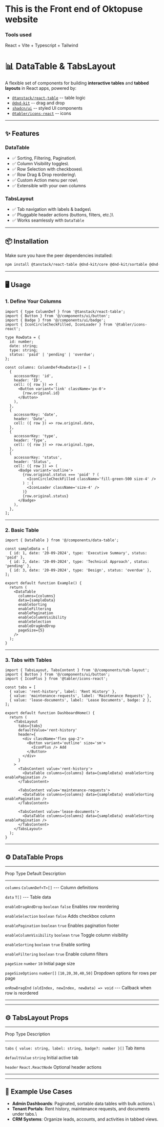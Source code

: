 # This is the Front end of Oktopuse website

### Tools used

React + Vite + Typescript + Tailwind

# 📊 DataTable & TabsLayout

A flexible set of components for building **interactive tables** and
**tabbed layouts** in React apps, powered by:

- [`@tanstack/react-table`](https://tanstack.com/table) -- table logic
- [`@dnd-kit`](https://dndkit.com/) -- drag and drop
- [`shadcn/ui`](https://ui.shadcn.com/) -- styled UI components
- [`@tabler/icons-react`](https://tabler-icons.io/) -- icons

---

## ✨ Features

### DataTable

- ✅ Sorting, Filtering, Pagination\
- ✅ Column Visibility toggles\
- ✅ Row Selection with checkboxes\
- ✅ Row Drag & Drop reordering\
- ✅ Custom Action menu per row\
- ✅ Extensible with your own columns

### TabsLayout

- ✅ Tab navigation with labels & badges\
- ✅ Pluggable header actions (buttons, filters, etc.)\
- ✅ Works seamlessly with `DataTable`

---

## 📦 Installation

Make sure you have the peer dependencies installed:

```bash
npm install @tanstack/react-table @dnd-kit/core @dnd-kit/sortable @dnd-kit/utilities @tabler/icons-react
```

---

## 🖥️ Usage

### 1. Define Your Columns

```tsx
import { type ColumnDef } from '@tanstack/react-table';
import { Button } from '@/components/ui/button';
import { Badge } from '@/components/ui/badge';
import { IconCircleCheckFilled, IconLoader } from '@tabler/icons-react';

type RowData = {
  id: number;
  date: string;
  type: string;
  status: 'paid' | 'pending' | 'overdue';
};

const columns: ColumnDef<RowData>[] = [
  {
    accessorKey: 'id',
    header: 'ID',
    cell: ({ row }) => (
      <Button variant='link' className='px-0'>
        {row.original.id}
      </Button>
    ),
  },
  {
    accessorKey: 'date',
    header: 'Date',
    cell: ({ row }) => row.original.date,
  },
  {
    accessorKey: 'type',
    header: 'Type',
    cell: ({ row }) => row.original.type,
  },
  {
    accessorKey: 'status',
    header: 'Status',
    cell: ({ row }) => (
      <Badge variant='outline'>
        {row.original.status === 'paid' ? (
          <IconCircleCheckFilled className='fill-green-500 size-4' />
        ) : (
          <IconLoader className='size-4' />
        )}
        {row.original.status}
      </Badge>
    ),
  },
];
```

---

### 2. Basic Table

```tsx
import { DataTable } from '@/components/data-table';

const sampleData = [
  { id: 1, date: '20-09-2024', type: 'Executive Summary', status: 'paid' },
  { id: 2, date: '20-09-2024', type: 'Technical Approach', status: 'pending' },
  { id: 3, date: '20-09-2024', type: 'Design', status: 'overdue' },
];

export default function Example() {
  return (
    <DataTable
      columns={columns}
      data={sampleData}
      enableSorting
      enableFiltering
      enablePagination
      enableColumnVisibility
      enableSelection
      enableDragAndDrop
      pageSize={5}
    />
  );
}
```

---

### 3. Tabs with Tables

```tsx
import { TabsLayout, TabsContent } from '@/components/tab-layout';
import { Button } from '@/components/ui/button';
import { IconPlus } from '@tabler/icons-react';

const tabs = [
  { value: 'rent-history', label: 'Rent History' },
  { value: 'maintenance-requests', label: 'Maintenance Requests' },
  { value: 'lease-documents', label: 'Lease Documents', badge: 2 },
];

export default function DashboardHome() {
  return (
    <TabsLayout
      tabs={tabs}
      defaultValue='rent-history'
      header={
        <div className='flex gap-2'>
          <Button variant='outline' size='sm'>
            <IconPlus /> Add
          </Button>
        </div>
      }
    >
      <TabsContent value='rent-history'>
        <DataTable columns={columns} data={sampleData} enableSorting enablePagination />
      </TabsContent>

      <TabsContent value='maintenance-requests'>
        <DataTable columns={columns} data={sampleData} enableSorting enablePagination />
      </TabsContent>

      <TabsContent value='lease-documents'>
        <DataTable columns={columns} data={sampleData} enableSorting enablePagination />
      </TabsContent>
    </TabsLayout>
  );
}
```

---

## ⚙️ DataTable Props

---

Prop Type Default Description

---

`columns` `ColumnDef<T>[]` --- Column
definitions

`data` `T[]` --- Table data

`enableDragAndDrop` `boolean` `false` Enables row
reordering

`enableSelection` `boolean` `false` Adds checkbox
column

`enablePagination` `boolean` `true` Enables
pagination
footer

`enableColumnVisibility` `boolean` `true` Toggle column
visibility

`enableSorting` `boolean` `true` Enable
sorting

`enableFiltering` `boolean` `true` Enable column
filters

`pageSize` `number` `10` Initial page
size

`pageSizeOptions` `number[]` `[10,20,30,40,50]` Dropdown
options for
rows per page

`onRowDragEnd` `(oldIndex, newIndex, newData) => void` --- Callback when
row is
reordered

---

---

## ⚙️ TabsLayout Props

---

Prop Type Description

---

`tabs` `{ value: string, label: string, badge?: number }[]` Tab items

`defaultValue` `string` Initial
active tab

`header` `React.ReactNode` Optional
header
actions

---

---

## 🚀 Example Use Cases

- **Admin Dashboards**: Paginated, sortable data tables with bulk
  actions.\
- **Tenant Portals**: Rent history, maintenance requests, and
  documents under tabs.\
- **CRM Systems**: Organize leads, accounts, and activities in tabbed
  views.
